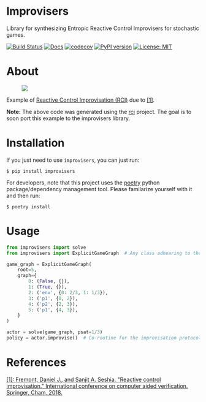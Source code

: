 # Improvisers

Library for synthesizing Entropic Reactive Control Improvisers for
stochastic games.

[![Build Status](https://cloud.drone.io/api/badges/mvcisback/improvisers/status.svg)](https://cloud.drone.io/mvcisback/improvisers)
[![Docs](https://img.shields.io/badge/API-link-color)](https://mvcisback.github.io/improvisers)
[![codecov](https://codecov.io/gh/mvcisback/improvisers/branch/master/graph/badge.svg)](https://codecov.io/gh/mvcisback/improvisers)
[![PyPI version](https://badge.fury.io/py/improvisers.svg)](https://badge.fury.io/py/improvisers)
[![License: MIT](https://img.shields.io/badge/License-MIT-yellow.svg)](https://opensource.org/licenses/MIT)

# About

<figure>
    <img src="assets/drone_example.gif"/>
</figure>

Example of [Reactive Control Improvisation (RCI)](http://algoimprov.org/reactive.html) due to [[1]](#rci-ref).

**Note:** The above code was generated using the [rci](https://github.com/dfremont/rci) project. The goal is to soon port this example to the improvisers library.

# Installation

If you just need to use `improvisers`, you can just run:

`$ pip install improvisers`

For developers, note that this project uses the
[poetry](https://poetry.eustace.io/) python package/dependency
management tool. Please familarize yourself with it and then
run:

`$ poetry install`

# Usage

```python
from improvisers import solve
from improvisers import ExplicitGameGraph  # Any class adhearing to the GameGraph protocol below works.

game_graph = ExplicitGameGraph(
    root=5,
    graph={
        0: (False, {}),
        1: (True, {}),
        2: ('env', {0: 2/3, 1: 1/3}),
        3: ('p1', {0, 2}),
        4: ('p2', {2, 3}),
        5: ('p1', {4, 3}),
    }
)

actor = solve(game_graph, psat=1/3)
policy = actor.improvise()  # Co-routine for the improvisation protocol.
```


# References

<a id="rci-ref" href="https://doi.org/10.1007/978-3-319-96145-3_17"/>[1]: Fremont, Daniel J., and Sanjit A. Seshia. "Reactive control improvisation." International conference on computer aided verification. Springer, Cham, 2018.</a>
